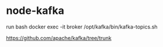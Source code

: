 # node-kafka

run bash
docker exec -it broker /opt/kafka/bin/kafka-topics.sh

https://github.com/apache/kafka/tree/trunk